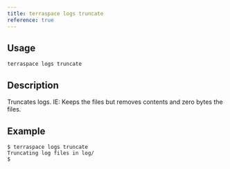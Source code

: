```yaml
---
title: terraspace logs truncate
reference: true
---
```


## Usage

    terraspace logs truncate

## Description

Truncates logs. IE: Keeps the files but removes contents and zero bytes the files.

## Example

    $ terraspace logs truncate
    Truncating log files in log/
    $




